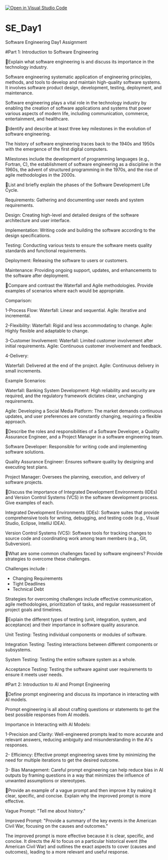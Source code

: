 [![Open in Visual Studio Code](https://classroom.github.com/assets/open-in-vscode-2e0aaae1b6195c2367325f4f02e2d04e9abb55f0b24a779b69b11b9e10269abc.svg)](https://classroom.github.com/online_ide?assignment_repo_id=15579172&assignment_repo_type=AssignmentRepo)
# SE_Day1
Software Engineering Day1 Assignment

#Part 1: Introduction to Software Engineering

📌Explain what software engineering is and discuss its importance in the technology industry.

Software engineering systematic application of engineering principles, methods, and tools to develop and maintain high-quality software systems. It involves software product design, development, testing, deployment, and maintenance.

Software engineering plays a vital role in the technology industry by enabling the creation of software applications and systems that power various aspects of modern life, including communication, commerce, entertainment, and healthcare.

📌Identify and describe at least three key milestones in the evolution of software engineering.

The history of software engineering traces back to the 1940s and 1950s with the emergence of the first digital computers. 

Milestones include the development of programming languages (e.g., Fortran, C), the establishment of software engineering as a discipline in the 1960s, the advent of structured programming in the 1970s, and the rise of agile methodologies in the 2000s.


📌List and briefly explain the phases of the Software Development Life Cycle.

Requirements: Gathering and documenting user needs and system requirements.

Design: Creating high-level and detailed designs of the software architecture and user interface.

Implementation: Writing code and building the software according to the design specifications.

Testing: Conducting various tests to ensure the software meets quality standards and functional requirements.

Deployment: Releasing the software to users or customers.

Maintenance: Providing ongoing support, updates, and enhancements to the software after deployment.


📌Compare and contrast the Waterfall and Agile methodologies. Provide examples of scenarios where each would be appropriate.

Comparison:

1-Process Flow:
Waterfall: Linear and sequential.
Agile: Iterative and incremental.

2-Flexibility:
Waterfall: Rigid and less accommodating to change.
Agile: Highly flexible and adaptable to change.

3-Customer Involvement:
Waterfall: Limited customer involvement after initial requirements.
Agile: Continuous customer involvement and feedback.

4-Delivery:

Waterfall: Delivered at the end of the project.
Agile: Continuous delivery in small increments.

Example Scenarios:

Waterfall:
Banking System Development: High reliability and security are required, and the regulatory framework dictates clear, unchanging requirements.

Agile:
Developing a Social Media Platform: The market demands continuous updates, and user preferences are constantly changing, requiring a flexible approach.


📌Describe the roles and responsibilities of a Software Developer, a Quality Assurance Engineer, and a Project Manager in a software engineering team.

Software Developer: Responsible for writing code and implementing software solutions.

Quality Assurance Engineer: Ensures software quality by designing and executing test plans.

Project Manager: Oversees the planning, execution, and delivery of software projects.


📌Discuss the importance of Integrated Development Environments (IDEs) and Version Control Systems (VCS) in the software development process. Give examples of each.

Integrated Development Environments (IDEs): Software suites that provide comprehensive tools for writing, debugging, and testing code (e.g., Visual Studio, Eclipse, IntelliJ IDEA).


Version Control Systems (VCS): Software tools for tracking changes to source code and coordinating work among team members (e.g., Git, Subversion).


📌What are some common challenges faced by software engineers? Provide strategies to overcome these challenges.

Challenges include :
  - Changing Requirements
  - Tight Deadlines
  - Technical Debt

Strategies for overcoming challenges include effective communication, agile methodologies, prioritization of tasks, and regular reassessment of project goals and timelines.
    

📌Explain the different types of testing (unit, integration, system, and acceptance) and their importance in software quality assurance.

Unit Testing: Testing individual components or modules of software.

Integration Testing: Testing interactions between different components or subsystems.

System Testing: Testing the entire software system as a whole.

Acceptance Testing: Testing the software against user requirements to ensure it meets user needs.
  

#Part 2: Introduction to AI and Prompt Engineering


📌Define prompt engineering and discuss its importance in interacting with AI models.

Prompt engineering is all about crafting questions or statements to get the best possible responses from AI models. 

Importance in Interacting with AI Models:

 1-Precision and Clarity:
 Well-engineered prompts lead to more accurate and relevant answers, reducing ambiguity and misunderstanding in the AI's responses.

 2- Efficiency: 
 Effective prompt engineering saves time by minimizing the need for multiple iterations to get the desired outcome.

 3- Bias Management: 
 Careful prompt engineering can help reduce bias in AI outputs by framing questions in a way that minimizes the influence of unwanted assumptions or stereotypes.


📌Provide an example of a vague prompt and then improve it by making it clear, specific, and concise. Explain why the improved prompt is more effective.

Vague Prompt:
"Tell me about history."

Improved Prompt:
"Provide a summary of the key events in the American Civil War, focusing on the causes and outcomes."

The improved prompt is more effective because it is clear, specific, and concise. It directs the AI to focus on a particular historical event (the American Civil War) and outlines the exact aspects to cover (causes and outcomes), leading to a more relevant and useful response.
